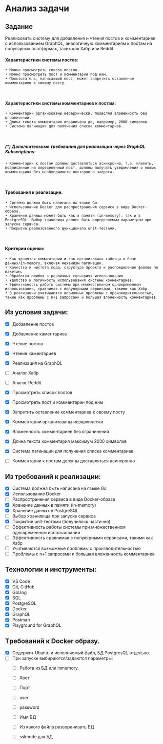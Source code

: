 # Анализ задачи
  
  ## Задание

  Реализовать систему для добавления и чтения постов и комментариев с использованием GraphQL, аналогичную комментариям к постам на популярных платформах, таких как Хабр или Reddit.
 
  #### Характеристики системы постов:
    • Можно просмотреть список постов.
    • Можно просмотреть пост и комментарии под ним.
    • Пользователь, написавший пост, может запретить оставление комментариев к своему посту.
 
  #### Характеристики системы комментариев к постам:
    • Комментарии организованы иерархически, позволяя вложенность без ограничений.
    • Длина текста комментария ограничена до, например, 2000 символов.
    • Система пагинации для получения списка комментариев.
 
  ##### (*) Дополнительные требования для реализации через GraphQL Subscriptions:
    • Комментарии к постам должны доставляться асинхронно, т.е. клиенты, подписанные на определенный пост, должны получать уведомления о новых комментариях без необходимости повторного запроса.
 
  #### Требования к реализации:
    • Система должна быть написана на языке Go.
    • Использование Docker для распространения сервиса в виде Docker-образа.
    • Хранение данных может быть как в памяти (in-memory), так и в PostgreSQL. Выбор хранилища должен быть определяемым параметром при запуске сервиса.
    • Покрытие реализованного функционала unit-тестами.
 
  #### Критерии оценки:
    • Как хранятся комментарии и как организована таблица в базе данных/in-memory, включая механизм пагинации.
    • Качество и чистота кода, структура проекта и распределение файлов по пакетам.
    • Обработка ошибок в различных сценариях использования.
    • Удобство и логичность использования системы комментариев.
    • Эффективность работы системы при множественном одновременном использовании, сравнимая с популярными сервисами, такими как Хабр.
    • В реализации учитываются возможные проблемы с производительностью, такие как проблемы с n+1 запросами и большая вложенность комментариев.


## Из условия задачи:
- [x] Добавление постов
- [x] Добавление каментариев
- [x] Чтение постов
- [x] Чтение каментариев
- [x] Реализация на GraphQL
- [ ] Аналог Хабр
- [ ] Аналог Reddit
- [x] Просмотреть список постов
- [x] Просмотреть пост и комментарии под ним
- [x] Запретить оставление комментариев к своему посту
- [x] Комментарии организованы иерархически
- [x] Вложенность комментариев без ограничений
- [x] Длина текста комментария максимум 2000 символов
- [x] Система пагинации для получения списка комментариев
- [ ] Комментарии к постам должны доставляться асинхронно



## Из требований к реализации:
- [x] Система должна быть написана на языке Go
- [x] Использование Docker
- [ ] Распространения сервиса в виде Docker-образа
- [x] Хранение данных в памяти (in-memory)
- [x] Хранение данных в PostgreSQL
- [ ] Выбор хранилища при запуске сервиса
- [x] Покрытие unit-тестами (получилось частично)
- [ ] Эффективность работы системы при множественном одновременном использовании
- [ ] Эффективность сравнимая с популярными сервисами, такими как Хабр
- [ ] Учитываются возможные проблемы с производительностью
- [ ] Проблемы с n+1 запросами и большая вложенность комментариев

## Технологии и инструменты:
- [x] VS Code
- [x] Git, GitHub
- [x] Golang
- [x] SQL
- [x] PostgreSQL
- [x] Docker
- [x] GraphQL
- [x] Postman
- [x] Playground for GraphQL

## Tребований к Docker образу.
- [x] Содержит Ubuntu и исполняемый файл, БД PostgresQL отдельно.
- [ ] При запуске выбираются/задаются параметры:
  - [ ] Работа из БД или inmemory.
  - [ ] Хост
  - [ ] Порт
  - [ ] user
  - [ ] password
  - [ ] Имя БД
  - [ ] Из какого файла разворачивать БД
  - [ ] sslmode для БД


  